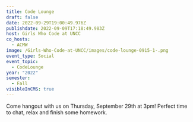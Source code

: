 ```yaml
---
title: Code Lounge
draft: false
date: 2022-09-29T19:00:49.976Z
publishdate: 2022-09-09T17:18:49.983Z
host: Girls Who Code at UNCC
co_hosts:
  - ACMW
image: /Girls-Who-Code-at-UNCC/images/code-lounge-0915-1-.png
event_type: Social
event_topic:
  - CodeLounge
year: "2022"
semester:
  - Fall
visibleInCMS: true
---
```

Come hangout with us on Thursday, September 29th at 3pm! Perfect time to chat, relax and finish some homework.